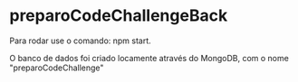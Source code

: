 # preparoCodeChallengeBack
Para rodar use o comando: npm start.

O banco de dados foi criado locamente através do MongoDB, com o nome "preparoCodeChallenge" 
